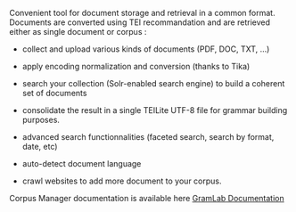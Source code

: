 Convenient tool for document storage and retrieval in a common format. Documents are converted using TEI recommandation and are retrieved either as single document or corpus :

- collect and upload various kinds of documents (PDF, DOC, TXT, ...)

- apply encoding normalization and conversion (thanks to Tika)

- search your collection (Solr-enabled search engine) to build a coherent set of documents

- consolidate the result in a single TEILite UTF-8 file for grammar building purposes.

- advanced search functionnalities (faceted search, search by format, date, etc)

- auto-detect document language

- crawl websites to add more document to your corpus.

Corpus Manager documentation is available here [GramLab Documentation](https://sites.google.com/site/gramlabdocumentation/gramlab-corpus-manager)